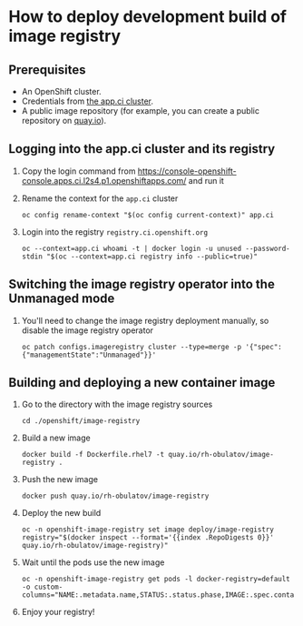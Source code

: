 # How to deploy development build of image registry

## Prerequisites

 * An OpenShift cluster.
 * Credentials from [the app.ci cluster](https://console-openshift-console.apps.ci.l2s4.p1.openshiftapps.com/).
 * A public image repository (for example, you can create a public repository on [quay.io](https://quay.io/)).

## Logging into the app.ci cluster and its registry

1. Copy the login command from <https://console-openshift-console.apps.ci.l2s4.p1.openshiftapps.com/> and run it
2. Rename the context for the `app.ci` cluster

    ```
    oc config rename-context "$(oc config current-context)" app.ci
    ```

3. Login into the registry `registry.ci.openshift.org`

    ```
    oc --context=app.ci whoami -t | docker login -u unused --password-stdin "$(oc --context=app.ci registry info --public=true)"
    ```

## Switching the image registry operator into the Unmanaged mode

1. You'll need to change the image registry deployment manually, so disable the image registry operator

    ```
    oc patch configs.imageregistry cluster --type=merge -p '{"spec":{"managementState":"Unmanaged"}}'
    ```

## Building and deploying a new container image

1. Go to the directory with the image registry sources

    ```
    cd ./openshift/image-registry
    ```

2. Build a new image

    ```
    docker build -f Dockerfile.rhel7 -t quay.io/rh-obulatov/image-registry .
    ```

3. Push the new image

    ```
    docker push quay.io/rh-obulatov/image-registry
    ```

4. Deploy the new build

    ```
    oc -n openshift-image-registry set image deploy/image-registry registry="$(docker inspect --format='{{index .RepoDigests 0}}' quay.io/rh-obulatov/image-registry)"
    ```

5. Wait until the pods use the new image

    ```
    oc -n openshift-image-registry get pods -l docker-registry=default -o custom-columns="NAME:.metadata.name,STATUS:.status.phase,IMAGE:.spec.containers[0].image"
    ```

6. Enjoy your registry!
